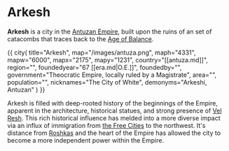 # Arkesh

**Arkesh** is a city in the [Antuzan Empire](antuza.md), built upon the ruins of an set of catacombs that traces back to the [Age of Balance](age_of_balance.md).

{{ city(
title="Arkesh",
map="/images/antuza.png",
maph="4331",
mapw="6000",
mapx="2175",
mapy="1231",
country="[[antuza.md]]",
region="",
foundedyear="67 [[era.md|O.E.]]",
foundedby="",
government="Theocratic Empire, locally ruled by a Magistrate",
area="",
population="",
nicknames="The City of White",
demonyms="Arkeshi, Antuzan"
) }}

Arkesh is filled with deep-rooted history of the beginnings of the Empire, apparent in the architecture, historical statues, and strong presence of [Vel Resh](vel_resh.md). This rich historical influence has melded into a more diverse impact via an influx of immigration from [the Free Cities](the_free_cities.md) to the northwest. It's distance from [Roshkas](roshkas.md) and the heart of the Empire has allowed the city to become a more independent power within the Empire.
